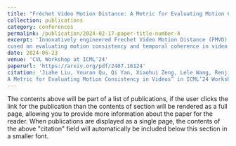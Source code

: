 ```yaml
---
title: "Fréchet Video Motion Distance: A Metric for Evaluating Motion Consistency in Videos"
collection: publications
category: conferences
permalink: /publication/2024-02-17-paper-title-number-4
excerpt: 'Innovatively engineered Frechet Video Motion Distance (FMVD), a novel metric emulating human perception, fo-
cused on evaluating motion consistency and temporal coherence in video generation'
date: 2024-06-23
venue: 'CVL Workshop at ICML’24'
paperurl: 'https://arxiv.org/pdf/2407.16124'
citation: 'Jiahe Liu, Youran Qu, Qi Yan, Xiaohui Zeng, Lele Wang, Renjie Liao ”Fréchet Video Motion Distance:
A Metric for Evaluating Motion Consistency in Videos” in ICML’24 Workshop'
---
```


The contents above will be part of a list of publications, if the user clicks the link for the publication than the contents of section will be rendered as a full page, allowing you to provide more information about the paper for the reader. When publications are displayed as a single page, the contents of the above "citation" field will automatically be included below this section in a smaller font.
